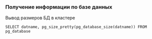 ### Получение информации по базе данных

Вывод размеров БД в кластере 

    SELECT datname, pg_size_pretty(pg_database_size(datname)) FROM pg_database
